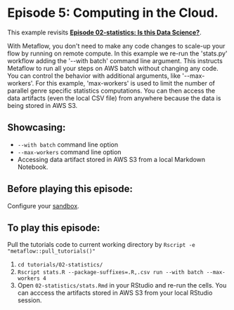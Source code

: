 # Episode 5: Computing in the Cloud.

This example revisits [**Episode 02-statistics: Is this Data Science?**](../season-1-the-local-experience/episode02.md). 

With Metaflow, you don't need to make any code changes to scale-up your flow by running on remote compute. In this example we re-run the 'stats.py' workflow adding the '--with batch' command line argument. This instructs Metaflow to run all your steps on AWS batch without changing any code. You can control the behavior with additional arguments, like '--max-workers'. For this example, 'max-workers' is used to limit the number of parallel genre specific statistics computations. You can then access the data artifacts \(even the local CSV file\) from anywhere because the data is being stored in AWS S3.

## Showcasing:

* `--with batch` command line option
* `--max-workers` command line option
* Accessing data artifact stored in AWS S3 from a local Markdown Notebook.

## Before playing this episode:

Configure your [sandbox](../../../metaflow-on-aws/metaflow-sandbox.md).

## To play this episode:

Pull the tutorials code to current working directory by `Rscript -e "metaflow::pull_tutorials()"`

1. `cd tutorials/02-statistics/`
2. `Rscript stats.R --package-suffixes=.R,.csv run --with batch --max-workers 4`
3. Open `02-statistics/stats.Rmd` in your RStudio and re-run the cells. You can acccess the artifacts stored in AWS S3 from your local RStudio session. 


